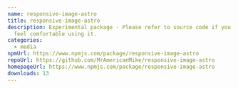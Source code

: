 ```yaml
---
name: responsive-image-astro
title: responsive-image-astro
description: Experimental package - Please refer to source code if you don't
  feel comfortable using it.
categories:
  - media
npmUrl: https://www.npmjs.com/package/responsive-image-astro
repoUrl: https://github.com/MrAmericanMike/responsive-image-astro
homepageUrl: https://www.npmjs.com/package/responsive-image-astro
downloads: 13
---
```

